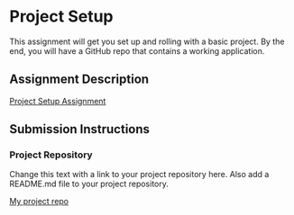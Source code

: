 # Project Setup
This assignment will get you set up and rolling with a basic project. By the end, you will have a GitHub repo that contains a working application.

## Assignment Description
[Project Setup Assignment](https://education.launchcode.org/liftoff/assignments/project-setup/)

## Submission Instructions

### Project Repository
Change this text with a link to your project repository here. Also add a README.md file to your project repository.

[My project repo](https://github.com/DrummingWoman32/LiftoffTSProject.git)
